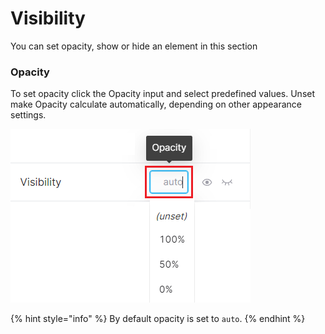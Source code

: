 # Visibility

You can set opacity, show or hide an element in this section

### Opacity

To set opacity click the Opacity input and select predefined values. Unset make Opacity calculate automatically, depending on other appearance settings.

<img src="../.gitbook/assets/image (6).png" alt="" data-size="original">

{% hint style="info" %}
By default opacity is set to `auto`.
{% endhint %}


